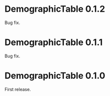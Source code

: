 # DemographicTable 0.1.2
Bug fix.
# DemographicTable 0.1.1
Bug fix.
# DemographicTable 0.1.0
First release.
